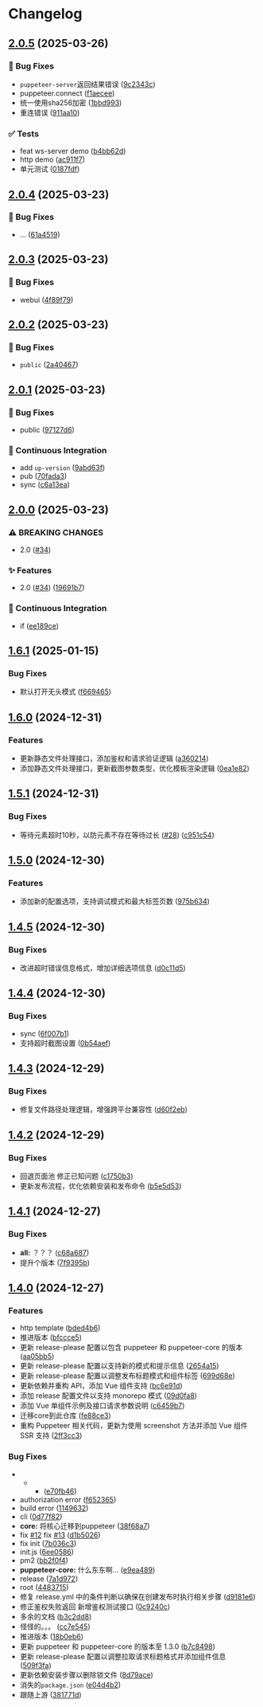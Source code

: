 # Changelog

## [2.0.5](https://github.com/KarinJS/puppeteer/compare/root-v2.0.4...root-v2.0.5) (2025-03-26)


### 🐛 Bug Fixes

* `puppeteer-server`返回结果错误 ([9c2343c](https://github.com/KarinJS/puppeteer/commit/9c2343c8f4483aadc51a442beb382866f0ff8e09))
* puppeteer.connect ([f1aecee](https://github.com/KarinJS/puppeteer/commit/f1aecee86676f413533e5b70858c663cd27d43de))
* 统一使用sha256加密 ([1bbd993](https://github.com/KarinJS/puppeteer/commit/1bbd9939a51dc8b5e5db0c0d1361050a4e726086))
* 重连错误 ([911aa10](https://github.com/KarinJS/puppeteer/commit/911aa1086083db0f0a2733ad734420694d8387c8))


### ✅ Tests

* feat ws-server demo ([b4bb62d](https://github.com/KarinJS/puppeteer/commit/b4bb62d5853228ea199cb3abfd82ebb7afefb304))
* http demo ([ac911f7](https://github.com/KarinJS/puppeteer/commit/ac911f73cc05be290c72dc104a2d91eacafd8290))
* 单元测试 ([0187fdf](https://github.com/KarinJS/puppeteer/commit/0187fdfaee7c4be598dec70fbb7e6dfa892582a0))

## [2.0.4](https://github.com/KarinJS/puppeteer/compare/root-v2.0.3...root-v2.0.4) (2025-03-23)


### 🐛 Bug Fixes

* ... ([61a4519](https://github.com/KarinJS/puppeteer/commit/61a45196796488bc6356718f22fa7ca1ec6e0a2d))

## [2.0.3](https://github.com/KarinJS/puppeteer/compare/root-v2.0.2...root-v2.0.3) (2025-03-23)


### 🐛 Bug Fixes

* webui ([4f89f79](https://github.com/KarinJS/puppeteer/commit/4f89f79210bb5d7a270ade7e405bb9f7d820b724))

## [2.0.2](https://github.com/KarinJS/puppeteer/compare/root-v2.0.1...root-v2.0.2) (2025-03-23)


### 🐛 Bug Fixes

* `public` ([2a40467](https://github.com/KarinJS/puppeteer/commit/2a40467d1fc29984bafc278018f8f65aeb4538a1))

## [2.0.1](https://github.com/KarinJS/puppeteer/compare/root-v2.0.0...root-v2.0.1) (2025-03-23)


### 🐛 Bug Fixes

* public ([97127d6](https://github.com/KarinJS/puppeteer/commit/97127d677877aee217c9e33915a77bcb4c03be3c))


### 🎡 Continuous Integration

* add `up-version` ([9abd63f](https://github.com/KarinJS/puppeteer/commit/9abd63fc83cdee16a08fedbb5739916519b0dc92))
* pub ([70fada3](https://github.com/KarinJS/puppeteer/commit/70fada357492e18122a7b05c27f881cbdd27a989))
* sync ([c6a13ea](https://github.com/KarinJS/puppeteer/commit/c6a13ea3fc439468a816e4d623fdb3752d3385c4))

## [2.0.0](https://github.com/KarinJS/puppeteer/compare/root-v1.6.1...root-v2.0.0) (2025-03-23)


### ⚠ BREAKING CHANGES

* 2.0 ([#34](https://github.com/KarinJS/puppeteer/issues/34))

### ✨ Features

* 2.0 ([#34](https://github.com/KarinJS/puppeteer/issues/34)) ([19691b7](https://github.com/KarinJS/puppeteer/commit/19691b70ca598fbbca2d29075c0f3efc1f1403b1))


### 🎡 Continuous Integration

* if ([ee189ce](https://github.com/KarinJS/puppeteer/commit/ee189ceb537feb95f3e2aafc50727cdf9757a44f))

## [1.6.1](https://github.com/KarinJS/puppeteer/compare/root-v1.6.0...root-v1.6.1) (2025-01-15)


### Bug Fixes

* 默认打开无头模式 ([f669465](https://github.com/KarinJS/puppeteer/commit/f66946576db5d1a4a3224184c1e46b0b5984699c))

## [1.6.0](https://github.com/KarinJS/puppeteer/compare/root-v1.5.1...root-v1.6.0) (2024-12-31)


### Features

* 更新静态文件处理接口，添加鉴权和请求验证逻辑 ([a360214](https://github.com/KarinJS/puppeteer/commit/a360214efd9f97849918eb9b95f9efaef92e6735))
* 添加静态文件处理接口，更新截图参数类型，优化模板渲染逻辑 ([0ea1e82](https://github.com/KarinJS/puppeteer/commit/0ea1e826e8460396d40215a47a32fab7698b4667))

## [1.5.1](https://github.com/KarinJS/puppeteer/compare/root-v1.5.0...root-v1.5.1) (2024-12-31)


### Bug Fixes

* 等待元素超时10秒，以防元素不存在等待过长 ([#28](https://github.com/KarinJS/puppeteer/issues/28)) ([c951c54](https://github.com/KarinJS/puppeteer/commit/c951c54a9f7c425b5da108e7ced5d862688a7ca3))

## [1.5.0](https://github.com/KarinJS/puppeteer/compare/root-v1.4.5...root-v1.5.0) (2024-12-30)


### Features

* 添加新的配置选项，支持调试模式和最大标签页数 ([975b634](https://github.com/KarinJS/puppeteer/commit/975b6348b024b730cf7c103b64c653e0d7765001))

## [1.4.5](https://github.com/KarinJS/puppeteer/compare/root-v1.4.4...root-v1.4.5) (2024-12-30)


### Bug Fixes

* 改进超时错误信息格式，增加详细选项信息 ([d0c11d5](https://github.com/KarinJS/puppeteer/commit/d0c11d5d182538e0aef1fffe441ee2c1a689589c))

## [1.4.4](https://github.com/KarinJS/puppeteer/compare/root-v1.4.3...root-v1.4.4) (2024-12-30)


### Bug Fixes

* sync ([6f007b1](https://github.com/KarinJS/puppeteer/commit/6f007b19f1745ff6422631b28e0c63daa6fa1afc))
* 支持超时截图设置 ([0b54aef](https://github.com/KarinJS/puppeteer/commit/0b54aefb3b150904bb7ab08c3dac17b6d3c0fdfc))

## [1.4.3](https://github.com/KarinJS/puppeteer/compare/root-v1.4.2...root-v1.4.3) (2024-12-29)


### Bug Fixes

* 修复文件路径处理逻辑，增强跨平台兼容性 ([d60f2eb](https://github.com/KarinJS/puppeteer/commit/d60f2eb23e8654f961257f128d595813e5af7133))

## [1.4.2](https://github.com/KarinJS/puppeteer/compare/root-v1.4.1...root-v1.4.2) (2024-12-29)


### Bug Fixes

* 回退页面池 修正已知问题 ([c1750b3](https://github.com/KarinJS/puppeteer/commit/c1750b34c5938fdb4305eac1d94a76e580a320d4))
* 更新发布流程，优化依赖安装和发布命令 ([b5e5d53](https://github.com/KarinJS/puppeteer/commit/b5e5d53d6150f5f72335f45e0809fd5c25c1f54c))

## [1.4.1](https://github.com/KarinJS/puppeteer/compare/root-v1.4.0...root-v1.4.1) (2024-12-27)


### Bug Fixes

* **all:** ？？？ ([c68a687](https://github.com/KarinJS/puppeteer/commit/c68a6874ca15570c8347ec1ad62bcdb0bcf1187b))
* 提升个版本 ([7f9395b](https://github.com/KarinJS/puppeteer/commit/7f9395b0c936d1dc610eebe4146505c1b350c1b2))

## [1.4.0](https://github.com/KarinJS/puppeteer/compare/root-v1.3.0...root-v1.4.0) (2024-12-27)


### Features

* http template ([bded4b6](https://github.com/KarinJS/puppeteer/commit/bded4b605f7b496617c9e17b95fbca8226c1e0e6))
* 推进版本 ([bfccce5](https://github.com/KarinJS/puppeteer/commit/bfccce5cdce189b57e1d091aff54b6dd9723040d))
* 更新 release-please 配置以包含 puppeteer 和 puppeteer-core 的版本 ([aa05bb5](https://github.com/KarinJS/puppeteer/commit/aa05bb535db181d1bdb6ba33b76458dcd64c8fe0))
* 更新 release-please 配置以支持新的模式和提示信息 ([2654a15](https://github.com/KarinJS/puppeteer/commit/2654a1576045e2431203a9eeb20ea44d628dc750))
* 更新 release-please 配置以调整发布标题模式和组件标签 ([699d68e](https://github.com/KarinJS/puppeteer/commit/699d68e8d8a9fa36a6d34274476e132714f62663))
* 更新依赖并重构 API，添加 Vue 组件支持 ([bc6e91d](https://github.com/KarinJS/puppeteer/commit/bc6e91db1bc31c87860ede45fddfb601c84c7bd9))
* 添加 release 配置文件以支持 monorepo 模式 ([09d0fa8](https://github.com/KarinJS/puppeteer/commit/09d0fa8115006c2dc76bcdf771493a87eaf25bd5))
* 添加 Vue 单组件示例及接口请求参数说明 ([c6459b7](https://github.com/KarinJS/puppeteer/commit/c6459b7dc344b6afeab0df3fffefcb13156be32f))
* 迁移core到此仓库 ([fe88ce3](https://github.com/KarinJS/puppeteer/commit/fe88ce36de77f60c447ca01b684d992e335d079c))
* 重构 Puppeteer 相关代码，更新为使用 screenshot 方法并添加 Vue 组件 SSR 支持 ([2ff3cc3](https://github.com/KarinJS/puppeteer/commit/2ff3cc3977ea91384f2a84a58eeda98fced6dc76))


### Bug Fixes

* - - ([e70fb46](https://github.com/KarinJS/puppeteer/commit/e70fb4611a6523d3b5efe25b47a15a8d3b7724b7))
* authorization error ([f652365](https://github.com/KarinJS/puppeteer/commit/f652365395f180e2682991c01efebaf9123005d3))
* build error ([1149632](https://github.com/KarinJS/puppeteer/commit/114963265916c43b7ca5d49a4aee53004983ae0d))
* cli ([0d77f82](https://github.com/KarinJS/puppeteer/commit/0d77f82e286c8aaa2df4e69a277c3b52cbcffc2e))
* **core:** 将核心迁移到puppeteer ([38f68a7](https://github.com/KarinJS/puppeteer/commit/38f68a74a30df55bb7451e6a1d71156e946ae68a))
* fix [#12](https://github.com/KarinJS/puppeteer/issues/12) fix [#13](https://github.com/KarinJS/puppeteer/issues/13) ([d1b5026](https://github.com/KarinJS/puppeteer/commit/d1b50260d6dba5dc3f1df008b83eb4ea56a207d1))
* fix init ([7b036c3](https://github.com/KarinJS/puppeteer/commit/7b036c3b74e84b11b13fbd0681c3ccc74f85b8c1))
* init.js ([6ee0586](https://github.com/KarinJS/puppeteer/commit/6ee0586fedb6e573a3217310171906f1078611f1))
* pm2 ([bb2f0f4](https://github.com/KarinJS/puppeteer/commit/bb2f0f4e43eafadfb0210cc316331e9c128f0bfa))
* **puppeteer-core:** 什么东东啊... ([e9ea489](https://github.com/KarinJS/puppeteer/commit/e9ea4897551593db71cc715b550b997ad075a00d))
* release ([7a1d972](https://github.com/KarinJS/puppeteer/commit/7a1d97207b65a3a32a74c58c6eea70c922b99813))
* root ([4483715](https://github.com/KarinJS/puppeteer/commit/4483715862a7b8b730168ab69beab9dcffc7c21e))
* 修复 release.yml 中的条件判断以确保在创建发布时执行相关步骤 ([d9181e6](https://github.com/KarinJS/puppeteer/commit/d9181e66baf02a1f03bb3f503811acb75207c517))
* 修正鉴权失败返回 新增鉴权测试接口 ([0c9240c](https://github.com/KarinJS/puppeteer/commit/0c9240cd25e9d8cebeb18495cbfb676734a22a14))
* 多余的文档 ([b3c2dd8](https://github.com/KarinJS/puppeteer/commit/b3c2dd848be2ac77b7c06e2111f51a582552531a))
* 怪怪的。。。 ([cc7e545](https://github.com/KarinJS/puppeteer/commit/cc7e545e925e44fa5f6c27da21e43cdb04459ca2))
* 推进版本 ([18b0eb6](https://github.com/KarinJS/puppeteer/commit/18b0eb629da532b40ad395b9f975cb54904bb936))
* 更新 puppeteer 和 puppeteer-core 的版本至 1.3.0 ([b7c8498](https://github.com/KarinJS/puppeteer/commit/b7c849821153dca6c89c5dd2f6dc93b5f64c0f0e))
* 更新 release-please 配置以调整拉取请求标题格式并添加组件信息 ([509f3fa](https://github.com/KarinJS/puppeteer/commit/509f3fadb683ab9c3d616d120712b8e0260d9855))
* 更新依赖安装步骤以删除锁文件 ([8d79ace](https://github.com/KarinJS/puppeteer/commit/8d79acef147afe62dbc57c6027dd9896c5b2b42f))
* 消失的`package.json` ([e04d4b2](https://github.com/KarinJS/puppeteer/commit/e04d4b2073cea56c14d811b34f0fd6fe345bcd1a))
* 跟随上游 ([381771d](https://github.com/KarinJS/puppeteer/commit/381771d7e4ec596419e46c1d463ee1f85174a0d9))
